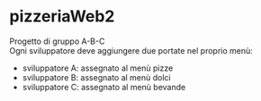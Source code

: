 # pizzeriaWeb2
Progetto di gruppo A-B-C  
Ogni sviluppatore deve aggiungere due portate nel proprio menù:
- sviluppatore A: assegnato al menù pizze  
- sviluppatore B: assegnato al menù dolci  
- sviluppatore C: assegnato al menù bevande
